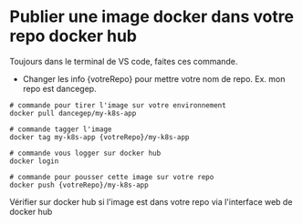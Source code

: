 # Publier une image docker dans votre repo docker hub


Toujours dans le terminal de VS code, faites ces commande.

- Changer les info {votreRepo} pour mettre votre nom de repo. Ex. mon repo est dancegep.

````
# commande pour tirer l'image sur votre environnement
docker pull dancegep/my-k8s-app

# commande tagger l'image 
docker tag my-k8s-app {votreRepo}/my-k8s-app

# commande vous logger sur docker hub
docker login

# commande pour pousser cette image sur votre repo
docker push {votreRepo}/my-k8s-app
````

Vérifier sur docker hub si l'image est dans votre repo via l'interface web de docker hub
